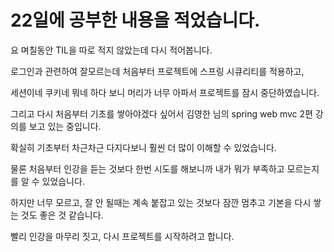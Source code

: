 # 22일에 공부한 내용을 적었습니다.
요 며칠동안 TIL을 따로 적지 않았는데 다시 적어봅니다.  

로그인과 관련하여 잘모르는데 처음부터 프로젝트에 스프링 시큐리티를 적용하고,  

세션이네 쿠키네 뭐네 하다 보니 머리가 너무 아파서 프로젝트를 잠시 중단하였습니다.  

그리고 다시 처음부터 기초를 쌓아야겠다 싶어서 김영한 님의 spring web mvc 2편 강의를 보고 있는 중입니다.  

확실히 기초부터 차근차근 다지다보니 훨씬 더 많이 이해할 수 있었습니다.  

물론 처음부터 인강을 듣는 것보다 한번 시도를 해보니까 내가 뭐가 부족하고 모르는지를 알 수 있었습니다.  

하지만 너무 모르고, 잘 안 될때는 계속 붙잡고 있는 것보다 잠깐 멈추고 기본을 다시 쌓는 것도 좋은 것 같습니다.  

빨리 인강을 마무리 짓고, 다시 프로젝트를 시작하려고 합니다.  

